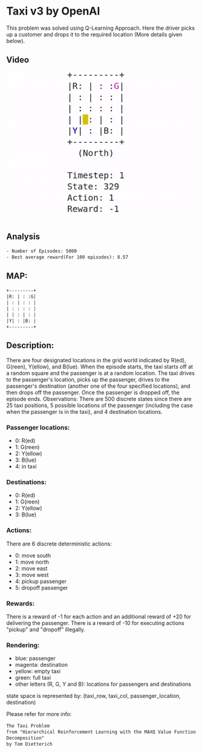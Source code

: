 # Taxi v3 by OpenAI

This problem was solved using Q-Learning Approach. Here the driver picks up a customer and drops it to the required location (More details given below).

## Video 
![](result.gif)

## Analysis
    - Number of Episodes: 5000
    - Best average reward(For 100 episodes): 8.57


## MAP:

    +---------+
    |R: | : :G|
    | : | : : |
    | : : : : |
    | | : | : |
    |Y| : |B: |
    +---------+

## Description:
There are four designated locations in the grid world indicated by R(ed), G(reen), Y(ellow), and B(lue). When the episode starts, the taxi starts off at a random square and the passenger is at a random location. The taxi drives to the passenger's location, picks up the passenger, drives to the passenger's destination (another one of the four specified locations), and then drops off the passenger. Once the passenger is dropped off, the episode ends.
Observations: 
There are 500 discrete states since there are 25 taxi positions, 5 possible locations of the passenger (including the case when the passenger is in the taxi), and 4 destination locations. 

### Passenger locations:
- 0: R(ed)
- 1: G(reen)
- 2: Y(ellow)
- 3: B(lue)
- 4: in taxi

### Destinations:
- 0: R(ed)
- 1: G(reen)
- 2: Y(ellow)
- 3: B(lue)
    
### Actions:
There are 6 discrete deterministic actions:
- 0: move south
- 1: move north
- 2: move east 
- 3: move west 
- 4: pickup passenger
- 5: dropoff passenger

### Rewards: 
There is a reward of -1 for each action and an additional reward of +20 for delivering the passenger. There is a reward of -10 for executing actions "pickup" and "dropoff" illegally.

### Rendering:
- blue: passenger
- magenta: destination
- yellow: empty taxi
- green: full taxi
- other letters (R, G, Y and B): locations for passengers and destinations

state space is represented by:
    (taxi_row, taxi_col, passenger_location, destination)

Please refer for more info:

    The Taxi Problem
    from "Hierarchical Reinforcement Learning with the MAXQ Value Function Decomposition"
    by Tom Dietterich
